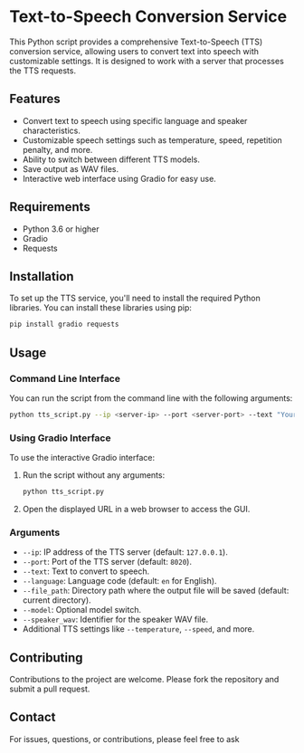 # Text-to-Speech Conversion Service

This Python script provides a comprehensive Text-to-Speech (TTS) conversion service, allowing users to convert text into speech with customizable settings. It is designed to work with a server that processes the TTS requests.

## Features

- Convert text to speech using specific language and speaker characteristics.
- Customizable speech settings such as temperature, speed, repetition penalty, and more.
- Ability to switch between different TTS models.
- Save output as WAV files.
- Interactive web interface using Gradio for easy use.

## Requirements

- Python 3.6 or higher
- Gradio
- Requests

## Installation

To set up the TTS service, you'll need to install the required Python libraries. You can install these libraries using pip:

```bash
pip install gradio requests
```

## Usage

### Command Line Interface

You can run the script from the command line with the following arguments:

```bash
python tts_script.py --ip <server-ip> --port <server-port> --text "Your text here" --language en --file_path <path-to-save-output> --speaker_wav <speaker-file-identifier>
```

### Using Gradio Interface

To use the interactive Gradio interface:

1. Run the script without any arguments:
   ```bash
   python tts_script.py
   ```
2. Open the displayed URL in a web browser to access the GUI.

### Arguments

- `--ip`: IP address of the TTS server (default: `127.0.0.1`).
- `--port`: Port of the TTS server (default: `8020`).
- `--text`: Text to convert to speech.
- `--language`: Language code (default: `en` for English).
- `--file_path`: Directory path where the output file will be saved (default: current directory).
- `--model`: Optional model switch.
- `--speaker_wav`: Identifier for the speaker WAV file.
- Additional TTS settings like `--temperature`, `--speed`, and more.

## Contributing

Contributions to the project are welcome. Please fork the repository and submit a pull request.


## Contact

For issues, questions, or contributions, please feel free to ask
